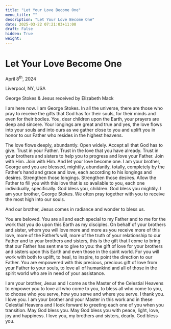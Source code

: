 ```yaml
---
title: "Let Your Love Become One"
menu_title: ""
description: "Let Your Love Become One"
date: 2025-03-22 07:21:03+11:00
draft: False
hidden: True
weight:
---
```

# Let Your Love Become One

April 8<sup>th</sup>, 2024

Liverpool, NY, USA

George Stokes & Jesus received by Elizabeth Mack

I am here now. I am George Stokes. In all the universe, there are those who pray to receive the gifts that God has for their souls, for their minds and even for their bodies. You, dear children upon the Earth, your prayers are deep and sincere. Your longings are great and true and yes, the love flows into your souls and into ours as we gather close to you and uplift you in honor to our Father who resides in the highest heavens.

The love flows deeply, abundantly. Open widely. Accept all that God has to give. Trust in your Father. Trust in the love that you have already. Trust in your brothers and sisters to help you to progress and love your Father. Join with Him. Join with Him. And let your love become one. I am your brother, George and you are blessed, mightily, abundantly, totally, completely by the Father’s hand and grace and love, each according to his longings and desires. Strengthen those longings. Strengthen those desires. Allow the Father to fill you with this love that is so available to you, each one individually, specifically. God bless you, children. God bless you mightily. I am your brother, George Stokes. We often pray together with you to receive the most high into our souls.

And our brother, Jesus comes in radiance and wonder to bless us.

You are beloved. You are all and each special to my Father and to me for the work that you do upon this Earth as my disciples. On behalf of your brothers and sister, whom you will love more and more as you receive more of this love, more of the Father’s will, more of the truth of your relationship to our Father and to your brothers and sisters, this is the gift that I come to bring that our Father has sent me to give to you: the gift of love for your brothers and sisters upon this Earth and even those in the spirit world. For you will work with both to uplift, to heal, to inspire, to point the direction to our Father. You are empowered with this precious, precious gift of love from your Father to your souls, to love all of humankind and all of those in the spirit world who are in need of your assistance.

I am your brother, Jesus and I come as the Master of the Celestial Heavens to empower you to love all who come to you, to bless all who come to you, to choose who you serve, how you serve and where you serve. I thank you. I love you. I am your brother and your Master in this work and in these Celestial Heavens and I look forward to greeting each one of you when you transition. May God bless you. May God bless you with peace, light, love, joy and happiness. I love you, my brothers and sisters, dearly. God bless you.
